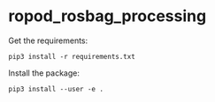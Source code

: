 # ropod_rosbag_processing

Get the requirements:
```
pip3 install -r requirements.txt
```
Install the package:
```
pip3 install --user -e .
```